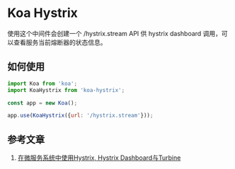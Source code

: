 <!-- TITLE: Koa Hystrix -->
<!-- SUBTITLE: Koa Hystrix 中间件文档 -->

# Koa Hystrix
使用这个中间件会创建一个 /hystrix.stream API 供 hystrix dashboard 调用，可以查看服务当前熔断器的状态信息。

## 如何使用

``` javascript
import Koa from 'koa';
import KoaHystrix from 'koa-hystrix';

const app = new Koa();

app.use(KoaHystrix({url: '/hystrix.stream'}));
```

## 参考文章
1. [在微服务系统中使用Hystrix, Hystrix Dashboard与Turbine](http://blog.csdn.net/pingyan158/article/details/52764427)